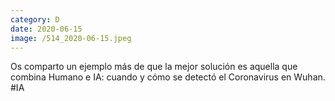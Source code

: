 ```yaml
--- 
category: D 
date: 2020-06-15 
image: /514_2020-06-15.jpeg 
--- 
```


Os comparto un ejemplo más de que la mejor solución es aquella que combina Humano e IA: cuando y cómo se detectó el Coronavirus en Wuhan. #IA